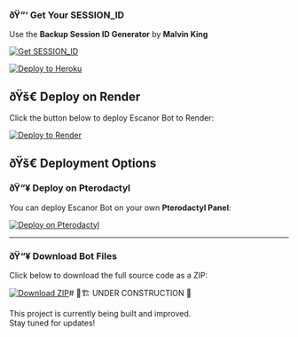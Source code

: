 ### ðŸ”‘ Get Your SESSION_ID
Use the **Backup Session ID Generator** by **Malvin King**  

[![Get SESSION_ID](https://img.shields.io/badge/Generate%20Session-blue?style=for-the-badge&logo=whatsapp)](https://starcore-pairing.onrender.com/pair)




[![Deploy to Heroku](https://www.herokucdn.com/deploy/button.svg)](https://heroku.com/deploy?template=https://github.com/Davemiracle01/ESCANOR-lion-sin-of-pride)


## ðŸš€ Deploy on Render

Click the button below to deploy Escanor Bot to Render:

[![Deploy to Render](https://render.com/images/deploy-to-render-button.svg)](https://render.com/deploy?repo=https://github.com/Davemiracle01/ESCANOR-lion-sin-of-pride)


## ðŸš€ Deployment Options

### ðŸ”¥ Deploy on Pterodactyl

You can deploy Escanor Bot on your own **Pterodactyl Panel**:

[![Deploy on Pterodactyl](https://img.shields.io/badge/Deploy%20on-Pterodactyl-orange?style=for-the-badge&logo=serverless)](https://github.com/Davemiracle01/ESCANOR-lion-sin-of-pride#pterodactyl-deployment-guide)

---

### ðŸ“¥ Download Bot Files

Click below to download the full source code as a ZIP:

[![Download ZIP](https://img.shields.io/badge/Download%20-ZIP-blue?style=for-the-badge&logo=github)](https://github.com/Davemiracle01/ESCANOR-lion-sin-of-pride/archive/refs/heads/main.zip)# 🚧🏗️ UNDER CONSTRUCTION 🦁

This project is currently being built and improved.  
Stay tuned for updates!
